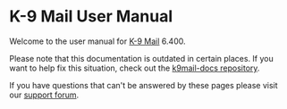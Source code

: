 # K-9 Mail User Manual

Welcome to the user manual for [K-9 Mail](https://k9mail.app/) 6.400.

Please note that this documentation is outdated in certain places. If you want to help fix this situation, check out
the [k9mail-docs repository](https://github.com/k9mail/k9mail-docs).

If you have questions that can't be answered by these pages please visit our [support forum](https://forum.k9mail.app/).
